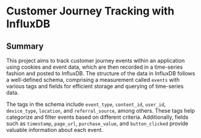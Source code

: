 # Customer Journey Tracking with InfluxDB

## Summary

This project aims to track customer journey events within an application using cookies and event data, which are then recorded in a time-series fashion and posted to InfluxDB. The structure of the data in InfluxDB follows a well-defined schema, comprising a measurement called `events` with various tags and fields for efficient storage and querying of time-series data.

The tags in the schema include `event_type`, `content_id`, `user_id`, `device_type`, `location`, and `referral_source`, among others. These tags help categorize and filter events based on different criteria. Additionally, fields such as `timestamp`, `page_url`, `purchase_value`, and `button_clicked` provide valuable information about each event.
